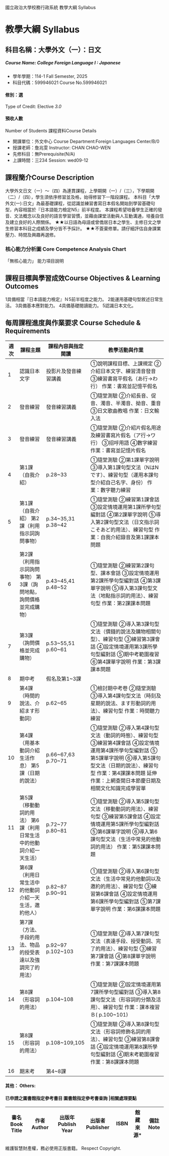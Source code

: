 國立政治大學校務行政系統 教學大綱 Syllabus
# 教學大綱 Syllabus
##  科目名稱：大學外文（一）：日文 
#####  Course Name: College Foreign Language I : Japanese
  * 學年學期：114-1 Fall Semester, 2025 
  * 科目代碼：599946021 Course No.599946021
#### 修別：選
Type of Credit: Elective 
_3.0_
#### 預收人數
Number of Students
課程資料Course Details
  * 開課單位：外文中心 Course Department:Foreign Languages Center/B/0 
  * 授課老師：詹兆雯 Instructor: CHAN CHAO-WEN 
  * 先修科目：無Prerequisite(N/A)
  * 上課時間：三234 Session: wed09-12
##  課程簡介Course Description
大學外文日文（一）～（四）為連貫課程，上學期開（一）/（三），下學期開（二）/（四），學生須依序修習並及格，始得修習下一階段課程。
本科目「大學外文(一):日文」為最基礎課程，從認識並練習書寫日本假名開始到學習基礎句型，內容相當於『日本語能力檢定N5』前半程度。
本課程希望培養學生正確的發音、文法概念以及良好的語言學習習慣，並藉由課堂活動與人互動溝通，培養自信及建立良好的人際關係。
★★以日語為母語或曾僑居日本之學生、主修日文之學生修習本科目之成績及學分皆不予採計。
★★不簽棄修單。請仔細評估自身課業壓力、時間及興趣再選修。
###  核心能力分析圖 Core Competence Analysis Chart
「無核心能力」 
能力項目說明
##  課程目標與學習成效Course Objectives & Learning Outcomes 
1具備相當『日本語能力檢定』Ｎ5前半程度之能力。
2能運用基礎句型敘述日常生活。
3具備基本應對能力。
4具備基礎閱讀能力。
5認識日本文化。
##  每周課程進度與作業要求 Course Schedule & Requirements
週次 |  課程主題 |  課程內容與指定閱讀 |  教學活動與作業  
---|---|---|---  
1 |  認識日本文字 |  投影片及發音練習講義 |  ①說明課程目標、上課規定 ②介紹日本文字、練習清音發音 ③練習書寫平假名（あ行→わ行） 作業：書寫並記憶平假名  
2 |  發音練習 |  發音練習講義 |  ①隨堂測驗 ②介紹長音、促音、濁音、半濁音、拗音、重音 ③日文歌曲教唱 作業：日文輸入法  
3 |  發音練習 |  發音練習講義 |  ①隨堂測驗 ②介紹片假名用途及練習書寫片假名（ア行→ワ行） ③招呼用語 ④數字練習 作業：書寫並記憶片假名  
4 |  第1課（自我介紹） |  p.28~33 |  ①隨堂測驗 ②第1課單字說明 ③導入第1課句型文法（NはNです）、練習句型（運用本課句型介紹自己名字、身份） 作業：數字聽力練習  
5 |  第1課（自我介紹） 第2課（利用指示詞詢問事物） |  p.34~35,31 p.38~42 |  ①隨堂測驗 ②練習第1課會話 ③設定情境運用第1課所學句型編對話 ④第2課單字說明 ⑤導入第2課句型文法（日文指示詞こそあど的用法）、練習句型 作業：自我介紹錄音及第1課課本問題  
6 |  第2課（利用指示詞詢問事物） 第3課（詢問地點，詢問價格並完成購物） |  p.43~45,41 p.48~52 |  ①隨堂測驗 ②練習第2課句型、課本會話 ③設定情境運用第2課所學句型編對話 ④第3課單字說明 ⑤導入第3課句型文法（地點指示詞的用法）、練習句型 作業：第2課課本問題  
7 |  第3課（詢問價格並完成購物） |  p.53~55,51 p.60~61 |  ①隨堂測驗 ②導入第3課句型文法（價錢的說法及購物相關句型）、練習句型 ③練習第3課會話 ④設定情境運用第3課所學句型編對話 ⑤期中考範圍複習 ⑥第4課單字說明 作業：第3課課本問題  
8 |  期中考 |  假名及第1~3課 |   
9 |  第4課（時間的說法、介紹ます形動詞） |  p.62~65 |  ①檢討期中考卷 ②隨堂測驗 ③導入第4課句型文法（時刻及星期的說法、ます形動詞的用法）、練習句型 作業：時間聽力練習  
10 |  第4課（用基本動詞介紹生活作息） 第5課（日期的說法） |  p.66~67,63 p.70~71 |  ①隨堂測驗 ②導入第4課句型文法（動詞的時態）、練習句型 ③練習第4課會話 ④設定情境運用第4課所學句型編對話 ⑤第5課單字說明 ⑥導入第5課句型文法（日期的說法）、練習句型 作業：第4課課本問題 延伸作業：上網查閱日本節慶日期及相關文化知識完成學習單  
11 |  第5課（移動動詞的用法） 第6課（利用日常生活中的他動詞介紹一天生活） |  p.72~77 p.80~81 |  ①隨堂測驗 ②導入第5課句型文法（移動動詞的用法）、練習句型 ③練習第5課會話 ④設定情境運用第5課所學句型編對話 ⑤第6課單字說明 ⑥導入第6課句型文法（生活中常見的他動詞的用法） 作業：第5課課本問題  
12 |  第6課（利用日常生活中的他動詞介紹一天生活，邀約他人） |  p.82~87 p.90~91 |  ①隨堂測驗 ②導入第6課句型文法（生活中常見的他動詞以及邀約的用法）、練習句型 ③練習第6課會話 ④設定情境運用第6課所學句型編對話 ⑤第7課單字說明 作業：第6課課本問題  
13 |  第7課（方法、手段的用法、物品的授受表達以及強調完了的用法） |  p.92~97 p.102~103 |  ①隨堂測驗 ②導入第7課句型文法（表達手段、授受動詞、完了的用法）、練習句型 ③練習第7課會話 ④第8課單字說明 作業：第7課課本問題  
14 |  第8課（形容詞的用法） |  p.104~108 |  ①隨堂測驗 ②設定情境運用第7課所學句型編對話 ③導入第8課句型文法（形容詞的分類及活用）、練習句型 作業：課本複習Ｂ( p.100~101)  
15 |  第8課（形容詞的用法） |  p.108~109,105 |  ①隨堂測驗 ②導入第8課句型文法（形容詞修飾名詞的用法）、練習句型 ③練習第8課會話 ④設定情境運用第8課所學句型編對話 ④期末考範圍複習 作業：第8課課本問題  
16 |  期末考 |  第4~8課 |   
####  其他： Others:
####  已申請之圖書館指定參考書目  圖書館指定參考書查詢 |相關處理要點
書名 Book Title |  作者 Author |  出版年 Publish Year |  出版者 Publisher |  ISBN  |  館藏來源* |  備註 Note  
---|---|---|---|---|---|---  
維護智慧財產權，務必使用正版書籍。 Respect Copyright.